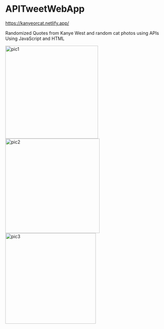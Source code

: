 # APITweetWebApp

https://kanyeorcat.netlify.app/

Randomized Quotes from Kanye West and random cat photos using APIs
Using JavaScript and HTML

<img width="290" alt="pic1" src="https://user-images.githubusercontent.com/54678225/153726472-0f230064-331a-4c4a-bee5-8e39c7173b3b.png">

<img width="295" alt="pic2" src="https://user-images.githubusercontent.com/54678225/153726474-4508a547-5383-41e9-9212-45c827fec1a9.png">

<img width="283" alt="pic3" src="https://user-images.githubusercontent.com/54678225/153726476-7d8f4c2d-8a88-4817-9849-2979993738db.png">
